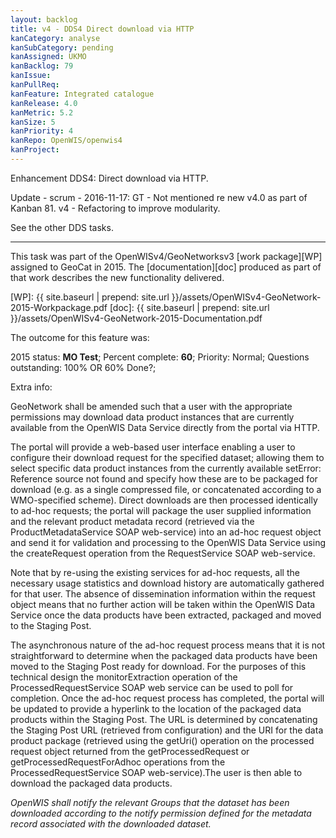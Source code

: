 ```yaml
---
layout: backlog
title: v4 - DDS4 Direct download via HTTP
kanCategory: analyse
kanSubCategory: pending
kanAssigned: UKMO
kanBacklog: 79
kanIssue:
kanPullReq:
kanFeature: Integrated catalogue
kanRelease: 4.0
kanMetric: 5.2
kanSize: 5
kanPriority: 4
kanRepo: OpenWIS/openwis4
kanProject:
---
```

Enhancement DDS4: Direct download via HTTP.

Update - scrum - 2016-11-17: GT - Not mentioned re new v4.0 as part of Kanban 81. v4 - Refactoring to improve modularity.

See the other DDS tasks.

---

This task was part of the OpenWISv4/GeoNetworksv3 [work package][WP] assigned to GeoCat in 2015.  The [documentation][doc] produced as part of that work describes the new functionality delivered.

[WP]: {{ site.baseurl | prepend: site.url }}/assets/OpenWISv4-GeoNetwork-2015-Workpackage.pdf
[doc]: {{ site.baseurl | prepend: site.url }}/assets/OpenWISv4-GeoNetwork-2015-Documentation.pdf

The outcome for this feature was:

2015 status: **MO Test**; Percent complete: **60**; Priority: Normal; Questions outstanding: 100% OR 60% Done?;

Extra info:

GeoNetwork shall be amended such that a user with the appropriate permissions may download data product instances that are currently available from the OpenWIS Data Service directly from the portal via HTTP.

The portal will provide a web-based user interface enabling a user to configure their download request for the specified dataset; allowing them to select specific data product instances from the currently available setError: Reference source not found and specify how these are to be packaged for download (e.g. as a single compressed file, or concatenated according to a WMO-specified scheme).
Direct downloads are then processed identically to ad-hoc requests; the portal will package the user supplied information and the relevant product metadata record (retrieved via the ProductMetadataService SOAP web-service) into an ad-hoc request object and send it for validation and processing to the OpenWIS Data Service using the createRequest operation from the RequestService SOAP web-service.

Note that by re-using the existing services for ad-hoc requests, all the necessary usage statistics and download history are automatically gathered for that user. The absence of dissemination information within the request object means that no further action will be taken within the OpenWIS Data Service once the data products have been extracted, packaged and moved to the Staging Post.

The asynchronous nature of the ad-hoc request process means that it is not straightforward to determine when the packaged data products have been moved to the Staging Post ready for download. For the purposes of this technical design the monitorExtraction operation of the ProcessedRequestService SOAP web service can be used to poll for completion.
Once the ad-hoc request process has completed, the portal will be updated to provide a hyperlink to the location of the packaged data products within the Staging Post. The URL is determined by concatenating the Staging Post URL (retrieved from configuration) and the URI for the data product package (retrieved using the getUri() operation on the processed request object returned from the getProcessedRequest or getProcessedRequestForAdhoc operations from the ProcessedRequestService SOAP web-service).The user is then able to download the packaged data products.

_OpenWIS shall notify the relevant Groups that the dataset has been downloaded according to the notify permission defined for the metadata record associated with the downloaded dataset._
